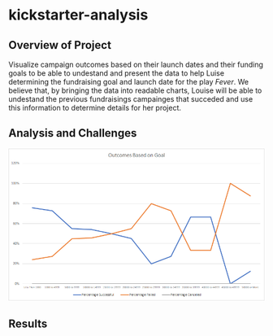# kickstarter-analysis

## Overview of Project
Visualize campaign outcomes based on their launch dates and their funding goals to be able to undestand and present the data to help Luise determining the fundraising goal and launch date for the play *Fever*. We believe that, by bringing the data into readable charts, Louise will be able to undestand the previous fundraisings campainges that succeded and use this information to determine details for her project.

## Analysis and Challenges

![This is an image](Outcomes_vs_Goals.png)

## Results

